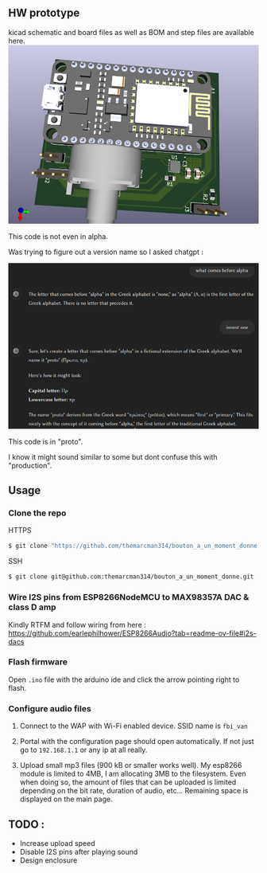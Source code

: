 ## HW prototype
kicad schematic and board files as well as BOM and step files are available here.
![cool image](https://github.com/themarcman314/bouton_a_un_moment_donne/blob/master/new_speaker.png?raw=true)

This code is not even in alpha.

Was trying to figure out a version name so I asked chatgpt :

![cool image](https://github.com/themarcman314/bouton_a_un_moment_donne/blob/master/chatgpt_github.png?raw=true)

This code is in "proto".

I know it might sound similar to some but dont confuse this with "production".

## Usage

### Clone the repo
HTTPS
```bash
$ git clone "https://github.com/themarcman314/bouton_a_un_moment_donne.git"
```
SSH
```bash
$ git clone git@github.com:themarcman314/bouton_a_un_moment_donne.git
```

### Wire I2S pins from ESP8266NodeMCU to MAX98357A DAC & class D amp
Kindly RTFM and follow wiring from here :
https://github.com/earlephilhower/ESP8266Audio?tab=readme-ov-file#i2s-dacs

### Flash firmware
Open `.ino` file with the arduino ide and click the arrow pointing right to flash.

### Configure audio files
1. Connect to the WAP with Wi-Fi enabled device.
SSID name is `fbi_van`

2. Portal with the configuration page should open automatically.
If not just go to `192.168.1.1` or any ip at all really.

3. Upload small mp3 files (900 kB or smaller works well). My esp8266 module is limited to 4MB, I am allocating 3MB to the filesystem. Even when doing so, the amount of files that can be uploaded is limited depending on the bit rate, duration of audio, etc...
Remaining space is displayed on the main page.

## TODO :
- Increase upload speed
- Disable I2S pins after playing sound
- Design enclosure
